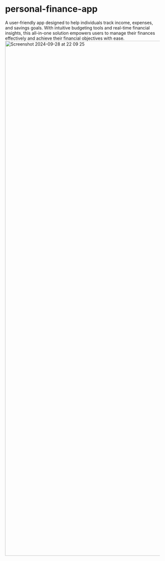 # personal-finance-app
A user-friendly app designed to help individuals track income, expenses, and savings goals. With intuitive budgeting tools and real-time financial insights, this all-in-one solution empowers users to manage their finances effectively and achieve their financial objectives with ease.
<img width="1680" alt="Screenshot 2024-09-28 at 22 09 25" src="https://github.com/user-attachments/assets/787cd80e-21c6-437d-a44e-44e3d44551e3">

